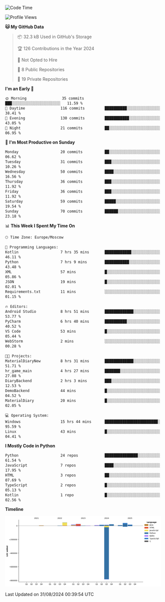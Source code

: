 <!--START_SECTION:waka-->
![Code Time](http://img.shields.io/badge/Code%20Time-496%20hrs%2019%20mins-blue)

![Profile Views](http://img.shields.io/badge/Profile%20Views-3-blue)

**🐱 My GitHub Data** 

> 📦 32.3 kB Used in GitHub's Storage 
 > 
> 🏆 126 Contributions in the Year 2024
 > 
> 🚫 Not Opted to Hire
 > 
> 📜 8 Public Repositories 
 > 
> 🔑 19 Private Repositories 
 > 
**I'm an Early 🐤** 

```text
🌞 Morning                35 commits          ███░░░░░░░░░░░░░░░░░░░░░░   11.59 % 
🌆 Daytime                116 commits         ██████████░░░░░░░░░░░░░░░   38.41 % 
🌃 Evening                130 commits         ███████████░░░░░░░░░░░░░░   43.05 % 
🌙 Night                  21 commits          ██░░░░░░░░░░░░░░░░░░░░░░░   06.95 % 
```
📅 **I'm Most Productive on Sunday** 

```text
Monday                   20 commits          ██░░░░░░░░░░░░░░░░░░░░░░░   06.62 % 
Tuesday                  31 commits          ███░░░░░░░░░░░░░░░░░░░░░░   10.26 % 
Wednesday                50 commits          ████░░░░░░░░░░░░░░░░░░░░░   16.56 % 
Thursday                 36 commits          ███░░░░░░░░░░░░░░░░░░░░░░   11.92 % 
Friday                   36 commits          ███░░░░░░░░░░░░░░░░░░░░░░   11.92 % 
Saturday                 59 commits          █████░░░░░░░░░░░░░░░░░░░░   19.54 % 
Sunday                   70 commits          ██████░░░░░░░░░░░░░░░░░░░   23.18 % 
```


📊 **This Week I Spent My Time On** 

```text
🕑︎ Time Zone: Europe/Moscow

💬 Programming Languages: 
Kotlin                   7 hrs 35 mins       ████████████░░░░░░░░░░░░░   46.11 % 
Python                   7 hrs 9 mins        ███████████░░░░░░░░░░░░░░   43.48 % 
XML                      57 mins             █░░░░░░░░░░░░░░░░░░░░░░░░   05.86 % 
JSON                     19 mins             █░░░░░░░░░░░░░░░░░░░░░░░░   02.01 % 
Requirements.txt         11 mins             ░░░░░░░░░░░░░░░░░░░░░░░░░   01.15 % 

🔥 Editors: 
Android Studio           8 hrs 51 mins       █████████████░░░░░░░░░░░░   53.77 % 
PyCharm                  6 hrs 40 mins       ██████████░░░░░░░░░░░░░░░   40.52 % 
VS Code                  53 mins             █░░░░░░░░░░░░░░░░░░░░░░░░   05.44 % 
WebStorm                 2 mins              ░░░░░░░░░░░░░░░░░░░░░░░░░   00.28 % 

🐱‍💻 Projects: 
MaterialDiaryNew         8 hrs 31 mins       █████████████░░░░░░░░░░░░   51.71 % 
hr_game_main             4 hrs 27 mins       ███████░░░░░░░░░░░░░░░░░░   27.08 % 
DiaryBackend             2 hrs 3 mins        ███░░░░░░░░░░░░░░░░░░░░░░   12.53 % 
DemoBackend              44 mins             █░░░░░░░░░░░░░░░░░░░░░░░░   04.52 % 
MaterialDiary            20 mins             █░░░░░░░░░░░░░░░░░░░░░░░░   02.05 % 

💻 Operating System: 
Windows                  15 hrs 44 mins      ████████████████████████░   95.59 % 
Linux                    43 mins             █░░░░░░░░░░░░░░░░░░░░░░░░   04.41 % 
```

**I Mostly Code in Python** 

```text
Python                   24 repos            ███████████████░░░░░░░░░░   61.54 % 
JavaScript               7 repos             ████░░░░░░░░░░░░░░░░░░░░░   17.95 % 
HTML                     3 repos             ██░░░░░░░░░░░░░░░░░░░░░░░   07.69 % 
TypeScript               2 repos             █░░░░░░░░░░░░░░░░░░░░░░░░   05.13 % 
Kotlin                   1 repo              █░░░░░░░░░░░░░░░░░░░░░░░░   02.56 % 
```



**Timeline**

![Lines of Code chart](https://raw.githubusercontent.com/adlemx/adlemx/main/assets/bar_graph.png)


 Last Updated on 31/08/2024 00:39:54 UTC
<!--END_SECTION:waka-->
